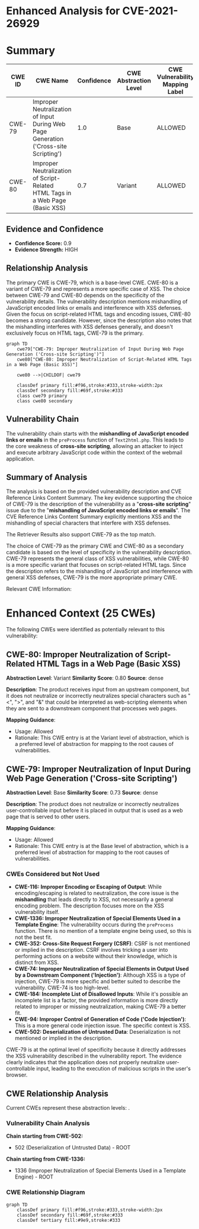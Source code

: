 # Enhanced Analysis for CVE-2021-26929

# Summary
| CWE ID | CWE Name | Confidence | CWE Abstraction Level | CWE Vulnerability Mapping Label | CWE-Vulnerability Mapping Notes |
|---|---|---|---|---|---|
| CWE-79 | Improper Neutralization of Input During Web Page Generation ('Cross-site Scripting') | 1.0 | Base | ALLOWED | Primary CWE |
| CWE-80 | Improper Neutralization of Script-Related HTML Tags in a Web Page (Basic XSS) | 0.7 | Variant | ALLOWED | Secondary Candidate |

## Evidence and Confidence

*   **Confidence Score:** 0.9
*   **Evidence Strength:** HIGH

## Relationship Analysis
The primary CWE is CWE-79, which is a base-level CWE. CWE-80 is a variant of CWE-79 and represents a more specific case of XSS. The choice between CWE-79 and CWE-80 depends on the specificity of the vulnerability details. The vulnerability description mentions mishandling of JavaScript encoded links or emails and interference with XSS defenses. Given the focus on script-related HTML tags and encoding issues, CWE-80 becomes a strong candidate. However, since the description also notes that the mishandling interferes with XSS defenses generally, and doesn't exclusively focus on HTML tags, CWE-79 is the primary.

```mermaid
graph TD
    cwe79["CWE-79: Improper Neutralization of Input During Web Page Generation ('Cross-site Scripting')"]
    cwe80["CWE-80: Improper Neutralization of Script-Related HTML Tags in a Web Page (Basic XSS)"]
    
    cwe80 -->|CHILDOF| cwe79
    
    classDef primary fill:#f96,stroke:#333,stroke-width:2px
    classDef secondary fill:#69f,stroke:#333
    class cwe79 primary
    class cwe80 secondary
```

## Vulnerability Chain
The vulnerability chain starts with the **mishandling of JavaScript encoded links or emails** in the `preProcess` function of `Text2html.php`. This leads to the core weakness of **cross-site scripting**, allowing an attacker to inject and execute arbitrary JavaScript code within the context of the webmail application.

## Summary of Analysis
The analysis is based on the provided vulnerability description and CVE Reference Links Content Summary. The key evidence supporting the choice of CWE-79 is the description of the vulnerability as a "**cross-site scripting**" issue due to the "**mishandling of JavaScript encoded links or emails**". The CVE Reference Links Content Summary explicitly mentions XSS and the mishandling of special characters that interfere with XSS defenses.

The Retriever Results also support CWE-79 as the top match.

The choice of CWE-79 as the primary CWE and CWE-80 as a secondary candidate is based on the level of specificity in the vulnerability description. CWE-79 represents the general class of XSS vulnerabilities, while CWE-80 is a more specific variant that focuses on script-related HTML tags. Since the description refers to the mishandling of JavaScript and interference with general XSS defenses, CWE-79 is the more appropriate primary CWE.

Relevant CWE Information:

# Enhanced Context (25 CWEs)
The following CWEs were identified as potentially relevant to this vulnerability:

## CWE-80: Improper Neutralization of Script-Related HTML Tags in a Web Page (Basic XSS)
**Abstraction Level**: Variant
**Similarity Score**: 0.80
**Source**: dense

**Description**:
The product receives input from an upstream component, but it does not neutralize or incorrectly neutralizes special characters such as "<", ">", and "&" that could be interpreted as web-scripting elements when they are sent to a downstream component that processes web pages.

**Mapping Guidance**:
- Usage: Allowed
- Rationale: This CWE entry is at the Variant level of abstraction, which is a preferred level of abstraction for mapping to the root causes of vulnerabilities.

## CWE-79: Improper Neutralization of Input During Web Page Generation ('Cross-site Scripting')
**Abstraction Level**: Base
**Similarity Score**: 0.73
**Source**: dense

**Description**:
The product does not neutralize or incorrectly neutralizes user-controllable input before it is placed in output that is used as a web page that is served to other users.

**Mapping Guidance**:
- Usage: Allowed
- Rationale: This CWE entry is at the Base level of abstraction, which is a preferred level of abstraction for mapping to the root causes of vulnerabilities.

### CWEs Considered but Not Used

*   **CWE-116: Improper Encoding or Escaping of Output**: While encoding/escaping is related to neutralization, the core issue is the **mishandling** that leads directly to XSS, not necessarily a general encoding problem. The description focuses more on the XSS vulnerability itself.
*   **CWE-1336: Improper Neutralization of Special Elements Used in a Template Engine**: The vulnerability occurs during the `preProcess` function. There is no mention of a template engine being used, so this is not the best fit.
*   **CWE-352: Cross-Site Request Forgery (CSRF)**: CSRF is not mentioned or implied in the description. CSRF involves tricking a user into performing actions on a website without their knowledge, which is distinct from XSS.
*   **CWE-74: Improper Neutralization of Special Elements in Output Used by a Downstream Component ('Injection')**: Although XSS is a type of injection, CWE-79 is more specific and better suited to describe the vulnerability. CWE-74 is too high-level.
*   **CWE-184: Incomplete List of Disallowed Inputs**: While it's possible an incomplete list is a factor, the provided information is more directly related to improper or missing neutralization, making CWE-79 a better fit.
*   **CWE-94: Improper Control of Generation of Code ('Code Injection')**: This is a more general code injection issue. The specific context is XSS.
*   **CWE-502: Deserialization of Untrusted Data**: Deserialization is not mentioned or implied in the description.

CWE-79 is at the optimal level of specificity because it directly addresses the XSS vulnerability described in the vulnerability report. The evidence clearly indicates that the application does not properly neutralize user-controllable input, leading to the execution of malicious scripts in the user's browser.


## CWE Relationship Analysis

Current CWEs represent these abstraction levels: .


### Vulnerability Chain Analysis

**Chain starting from CWE-502:**
- 502 (Deserialization of Untrusted Data) - ROOT


**Chain starting from CWE-1336:**
- 1336 (Improper Neutralization of Special Elements Used in a Template Engine) - ROOT



### CWE Relationship Diagram

```mermaid
graph TD
    classDef primary fill:#f96,stroke:#333,stroke-width:2px
    classDef secondary fill:#69f,stroke:#333
    classDef tertiary fill:#9e9,stroke:#333
```